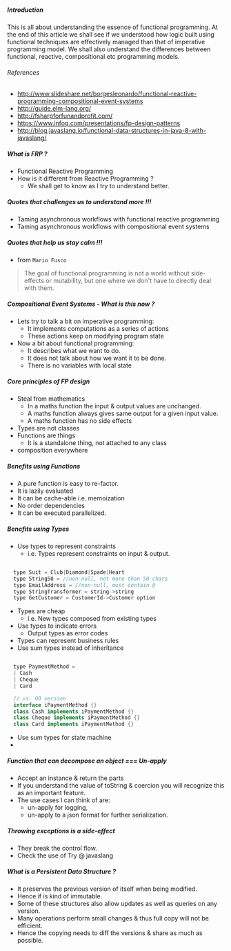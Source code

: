 ##### Introduction
This is all about understanding the essence of functional programming. At the
end of this article we shall see if we understood how logic built using functional
techniques are effectively managed than that of imperative programming model. We
shall also understand the differences between functional, reactive, compositional
etc programming models.


###### References
- http://www.slideshare.net/borgesleonardo/functional-reactive-programming-compositional-event-systems
- http://guide.elm-lang.org/
- http://fsharpforfunandprofit.com/
- https://www.infoq.com/presentations/fp-design-patterns
- http://blog.javaslang.io/functional-data-structures-in-java-8-with-javaslang/


##### What is FRP ?
- Functional Reactive Programming
- How is it different from  Reactive Programming ?
  - We shall get to know as I try to understand better.


##### Quotes that challenges us to understand more !!!
- Taming asynchronous workflows with functional reactive programming
- Taming asynchronous workflows with compositional event systems


##### Quotes that help us stay calm !!!
- from ```Mario Fusco```
> The goal of functional programming is not a world without side-effects or
> mutability, but one where we don't have to directly deal with them.


##### Compositional Event Systems - What is this now ?
- Lets try to talk a bit on imperative programming:
  - It implements computations as a series of actions
  - These actions keep on modifying program state
- Now a bit about functional programming:
  - It describes what we want to do.
  - It does not talk about how we want it to be done.
  - There is no variables with local state

##### Core principles of FP design
- Steal from mathematics
  - In a maths function the input & output values are unchanged.
  - A maths function always gives same output for a given input value.
  - A maths function has no side effects
- Types are not classes
- Functions are things
  - It is a standalone thing, not attached to any class
- composition everywhere


##### Benefits using Functions
- A pure function is easy to re-factor.
- It is lazily evaluated
- It can be cache-able i.e. memoization
- No order dependencies
- It can be executed parallelized.


##### Benefits using Types
- Use types to represent constraints
  - i.e. Types represent constraints on input & output.

```java

  type Suit = Club|Diamond|Spade|Heart
  type String50 = //non-null, not more than 50 chars
  type EmailAddress = //non-null, must contain @
  type StringTransformer = string->string
  type GetCustomer = CustomerId->Customer option

```

- Types are cheap
  - i.e. New types composed from existing types
- Use types to indicate errors
  - Output types as error codes
- Types can represent business rules
- Use sum types instead of inheritance

```java

  type PaymentMethod =
  | Cash
  | Cheque
  | Card

  // vs. OO version
  interface iPaymentMethod {}
  class Cash implements iPaymentMethod {}
  class Cheque implements iPaymentMethod {}
  class Card implements iPaymentMethod {}

```

- Use sum types for state machine
- 


##### Function that can decompose an object === Un-apply
- Accept an instance & return the parts
- If you understand the value of toString & coercion you will recognize this as an important feature.
- The use cases I can think of are:
  - un-apply for logging,
  - un-apply to a json format for further serialization.


##### Throwing exceptions is a side-effect
- They break the control flow.
- Check the use of Try<T> @ javaslang

##### What is a Persistent Data Structure ?
- It preserves the previous version of itself when being modified.
- Hence if is kind of immutable.
- Some of these structures also allow updates as well as queries on any version.
- Many operations perform small changes & thus full copy will not be efficient.
- Hence the copying needs to diff the versions & share as much as possible.
